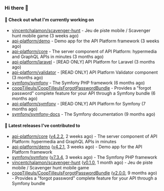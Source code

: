 ### Hi there 👋

#### 👷 Check out what I'm currently working on

- [vincentchalamon/scavenger-hunt](https://github.com/vincentchalamon/scavenger-hunt) - Jeu de piste mobile / Scavenger hunt mobile game (3 weeks ago)
- [api-platform/demo](https://github.com/api-platform/demo) - Demo app for the API Platform framework (3 weeks ago)
- [api-platform/core](https://github.com/api-platform/core) - The server component of API Platform: hypermedia and GraphQL APIs in minutes (3 months ago)
- [api-platform/laravel](https://github.com/api-platform/laravel) - [READ ONLY] API Platform for Laravel (3 months ago)
- [api-platform/validator](https://github.com/api-platform/validator) - [READ ONLY] API Platform Validator component (3 months ago)
- [symfony/symfony](https://github.com/symfony/symfony) - The Symfony PHP framework (6 months ago)
- [coopTilleuls/CoopTilleulsForgotPasswordBundle](https://github.com/coopTilleuls/CoopTilleulsForgotPasswordBundle) - Provides a &#34;forgot password&#34; complete feature for your API through a Symfony bundle (6 months ago)
- [api-platform/symfony](https://github.com/api-platform/symfony) - [READ ONLY] API Platform for Symfony (7 months ago)
- [symfony/symfony-docs](https://github.com/symfony/symfony-docs) - The Symfony documentation (9 months ago)

#### 🔭 Latest releases I've contributed to

- [api-platform/core](https://github.com/api-platform/core) ([v4.2.2](https://github.com/api-platform/core/releases/tag/v4.2.2), 2 weeks ago) - The server component of API Platform: hypermedia and GraphQL APIs in minutes
- [api-platform/demo](https://github.com/api-platform/demo) ([v4.2.1](https://github.com/api-platform/demo/releases/tag/v4.2.1), 3 weeks ago) - Demo app for the API Platform framework
- [symfony/symfony](https://github.com/symfony/symfony) ([v7.3.4](https://github.com/symfony/symfony/releases/tag/v7.3.4), 3 weeks ago) - The Symfony PHP framework
- [vincentchalamon/scavenger-hunt](https://github.com/vincentchalamon/scavenger-hunt) ([v0.1.0](https://github.com/vincentchalamon/scavenger-hunt/releases/tag/v0.1.0), 1 month ago) - Jeu de piste mobile / Scavenger hunt mobile game
- [coopTilleuls/CoopTilleulsForgotPasswordBundle](https://github.com/coopTilleuls/CoopTilleulsForgotPasswordBundle) ([v2.0.0](https://github.com/coopTilleuls/CoopTilleulsForgotPasswordBundle/releases/tag/v2.0.0), 9 months ago) - Provides a &#34;forgot password&#34; complete feature for your API through a Symfony bundle

